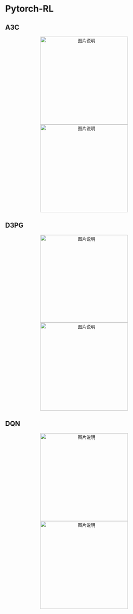 # Pytorch-RL

## A3C 

<div align="center">
<img src="https://github.com/fujunustc/Pytorch-RL/raw/master/A3C/imgs/Carpole_V0.png" height="280px" alt="图片说明" >
<img src="https://github.com/fujunustc/Pytorch-RL/raw/master/A3C/imgs/Carpole_V0_eval.gif" height="280px" alt="图片说明" >
</div>

## D3PG

<div align="center">
<img src="https://github.com/fujunustc/Pytorch-RL/raw/master/D3PG/imgs/Mountain_test.png" height="280px" alt="图片说明" >
<img src="https://github.com/fujunustc/Pytorch-RL/raw/master/D3PG/imgs/MountainCar.gif" height="280px" alt="图片说明" >
</div>

## DQN

<div align="center">
<img src="https://github.com/fujunustc/Pytorch-RL/raw/master/DQN/imgs/dqn.png" height="280px" alt="图片说明" >
<img src="https://github.com/fujunustc/Pytorch-RL/raw/master/DQN/imgs/Carpole_V0_dqn.gif" height="280px" alt="图片说明" >
</div>


